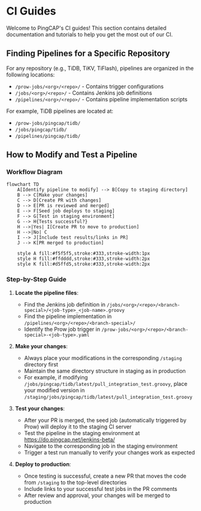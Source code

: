 
# CI Guides

Welcome to PingCAP's CI guides! This section contains detailed documentation and tutorials to help you get the most out of our CI.

## Finding Pipelines for a Specific Repository

For any repository (e.g., TiDB, TiKV, TiFlash), pipelines are organized in the following locations:

- `/prow-jobs/<org>/<repo>/` - Contains trigger configurations
- `/jobs/<org>/<repo>/` - Contains Jenkins job definitions
- `/pipelines/<org>/<repo>/` - Contains pipeline implementation scripts

For example, TiDB pipelines are located at:
- `/prow-jobs/pingcap/tidb/`
- `/jobs/pingcap/tidb/`
- `/pipelines/pingcap/tidb/`

## How to Modify and Test a Pipeline

### Workflow Diagram

```mermaid
flowchart TD
    A[Identify pipeline to modify] --> B[Copy to staging directory]
    B --> C[Make your changes]
    C --> D[Create PR with changes]
    D --> E[PR is reviewed and merged]
    E --> F[Seed job deploys to staging]
    F --> G[Test in staging environment]
    G --> H{Tests successful?}
    H -->|Yes| I[Create PR to move to production]
    H -->|No| C
    I --> J[Include test results/links in PR]
    J --> K[PR merged to production]

    style A fill:#f5f5f5,stroke:#333,stroke-width:1px
    style H fill:#ffdddd,stroke:#333,stroke-width:2px
    style K fill:#d5ffd5,stroke:#333,stroke-width:2px
```

### Step-by-Step Guide

1. **Locate the pipeline files**:
   - Find the Jenkins job definition in `/jobs/<org>/<repo>/<branch-special>/<job-type>_<job-name>.groovy`
   - Find the pipeline implementation in `/pipelines/<org>/<repo>/<branch-special>/`
   - Identify the Prow job trigger in `/prow-jobs/<org>/<repo>/<branch-special>-<job-type>.yaml`

2. **Make your changes**:
   - Always place your modifications in the corresponding `/staging` directory first
   - Maintain the same directory structure in staging as in production
   - For example, if modifying `/jobs/pingcap/tidb/latest/pull_integration_test.groovy`,
     place your modified version in `/staging/jobs/pingcap/tidb/latest/pull_integration_test.groovy`

3. **Test your changes**:
   - After your PR is merged, the seed job (automatically triggered by Prow) will deploy it to the staging CI server
   - Test the pipeline in the staging environment at https://do.pingcap.net/jenkins-beta/
   - Navigate to the corresponding job in the staging environment
   - Trigger a test run manually to verify your changes work as expected

4. **Deploy to production**:
   - Once testing is successful, create a new PR that moves the code from `/staging` to the top-level directories
   - Include links to your successful test jobs in the PR comments
   - After review and approval, your changes will be merged to production
